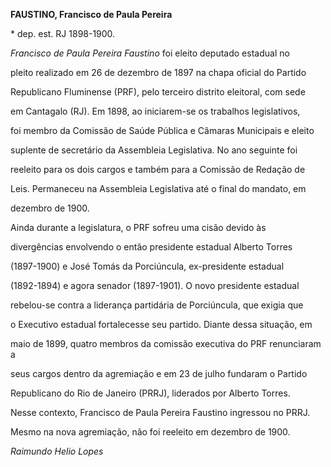**FAUSTINO, Francisco de Paula Pereira**



\* dep. est. RJ 1898-1900.



*Francisco de Paula Pereira Faustino* foi eleito deputado estadual no

pleito realizado em 26 de dezembro de 1897 na chapa oficial do Partido

Republicano Fluminense (PRF), pelo terceiro distrito eleitoral, com sede

em Cantagalo (RJ). Em 1898, ao iniciarem-se os trabalhos legislativos,

foi membro da Comissão de Saúde Pública e Câmaras Municipais e eleito

suplente de secretário da Assembleia Legislativa. No ano seguinte foi

reeleito para os dois cargos e também para a Comissão de Redação de

Leis. Permaneceu na Assembleia Legislativa até o final do mandato, em

dezembro de 1900.



Ainda durante a legislatura, o PRF sofreu uma cisão devido às

divergências envolvendo o então presidente estadual Alberto Torres

(1897-1900) e José Tomás da Porciúncula, ex-presidente estadual

(1892-1894) e agora senador (1897-1901). O novo presidente estadual

rebelou-se contra a liderança partidária de Porciúncula, que exigia que

o Executivo estadual fortalecesse seu partido. Diante dessa situação, em

maio de 1899, quatro membros da comissão executiva do PRF renunciaram a

seus cargos dentro da agremiação e em 23 de julho fundaram o Partido

Republicano do Rio de Janeiro (PRRJ), liderados por Alberto Torres.

Nesse contexto, Francisco de Paula Pereira Faustino ingressou no PRRJ.

Mesmo na nova agremiação, não foi reeleito em dezembro de 1900.



*Raimundo Helio Lopes*



